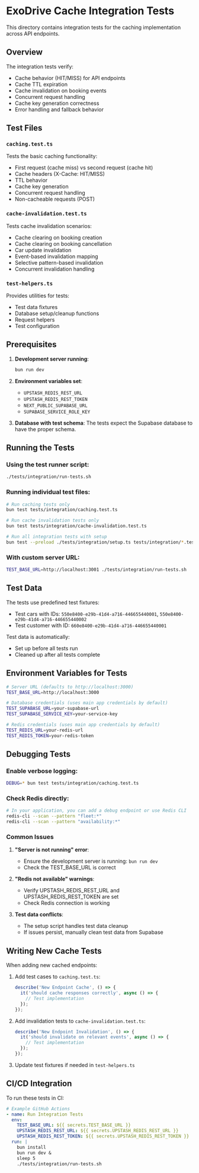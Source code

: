 # ExoDrive Cache Integration Tests

This directory contains integration tests for the caching implementation across API endpoints.

## Overview

The integration tests verify:
- Cache behavior (HIT/MISS) for API endpoints
- Cache TTL expiration
- Cache invalidation on booking events
- Concurrent request handling
- Cache key generation correctness
- Error handling and fallback behavior

## Test Files

### `caching.test.ts`
Tests the basic caching functionality:
- First request (cache miss) vs second request (cache hit)
- Cache headers (X-Cache: HIT/MISS)
- TTL behavior
- Cache key generation
- Concurrent request handling
- Non-cacheable requests (POST)

### `cache-invalidation.test.ts`
Tests cache invalidation scenarios:
- Cache clearing on booking creation
- Cache clearing on booking cancellation
- Car update invalidation
- Event-based invalidation mapping
- Selective pattern-based invalidation
- Concurrent invalidation handling

### `test-helpers.ts`
Provides utilities for tests:
- Test data fixtures
- Database setup/cleanup functions
- Request helpers
- Test configuration

## Prerequisites

1. **Development server running**:
   ```bash
   bun run dev
   ```

2. **Environment variables set**:
   - `UPSTASH_REDIS_REST_URL`
   - `UPSTASH_REDIS_REST_TOKEN`
   - `NEXT_PUBLIC_SUPABASE_URL`
   - `SUPABASE_SERVICE_ROLE_KEY`

3. **Database with test schema**:
   The tests expect the Supabase database to have the proper schema.

## Running the Tests

### Using the test runner script:
```bash
./tests/integration/run-tests.sh
```

### Running individual test files:
```bash
# Run caching tests only
bun test tests/integration/caching.test.ts

# Run cache invalidation tests only
bun test tests/integration/cache-invalidation.test.ts

# Run all integration tests with setup
bun test --preload ./tests/integration/setup.ts tests/integration/*.test.ts
```

### With custom server URL:
```bash
TEST_BASE_URL=http://localhost:3001 ./tests/integration/run-tests.sh
```

## Test Data

The tests use predefined test fixtures:
- Test cars with IDs: `550e8400-e29b-41d4-a716-446655440001`, `550e8400-e29b-41d4-a716-446655440002`
- Test customer with ID: `660e8400-e29b-41d4-a716-446655440001`

Test data is automatically:
- Set up before all tests run
- Cleaned up after all tests complete

## Environment Variables for Tests

```bash
# Server URL (defaults to http://localhost:3000)
TEST_BASE_URL=http://localhost:3000

# Database credentials (uses main app credentials by default)
TEST_SUPABASE_URL=your-supabase-url
TEST_SUPABASE_SERVICE_KEY=your-service-key

# Redis credentials (uses main app credentials by default)
TEST_REDIS_URL=your-redis-url
TEST_REDIS_TOKEN=your-redis-token
```

## Debugging Tests

### Enable verbose logging:
```bash
DEBUG=* bun test tests/integration/caching.test.ts
```

### Check Redis directly:
```bash
# In your application, you can add a debug endpoint or use Redis CLI
redis-cli --scan --pattern "fleet:*"
redis-cli --scan --pattern "availability:*"
```

### Common Issues

1. **"Server is not running" error**:
   - Ensure the development server is running: `bun run dev`
   - Check the TEST_BASE_URL is correct

2. **"Redis not available" warnings**:
   - Verify UPSTASH_REDIS_REST_URL and UPSTASH_REDIS_REST_TOKEN are set
   - Check Redis connection is working

3. **Test data conflicts**:
   - The setup script handles test data cleanup
   - If issues persist, manually clean test data from Supabase

## Writing New Cache Tests

When adding new cached endpoints:

1. Add test cases to `caching.test.ts`:
   ```typescript
   describe('New Endpoint Cache', () => {
     it('should cache responses correctly', async () => {
       // Test implementation
     });
   });
   ```

2. Add invalidation tests to `cache-invalidation.test.ts`:
   ```typescript
   describe('New Endpoint Invalidation', () => {
     it('should invalidate on relevant events', async () => {
       // Test implementation
     });
   });
   ```

3. Update test fixtures if needed in `test-helpers.ts`

## CI/CD Integration

To run these tests in CI:

```yaml
# Example GitHub Actions
- name: Run Integration Tests
  env:
    TEST_BASE_URL: ${{ secrets.TEST_BASE_URL }}
    UPSTASH_REDIS_REST_URL: ${{ secrets.UPSTASH_REDIS_REST_URL }}
    UPSTASH_REDIS_REST_TOKEN: ${{ secrets.UPSTASH_REDIS_REST_TOKEN }}
  run: |
    bun install
    bun run dev &
    sleep 5
    ./tests/integration/run-tests.sh
```